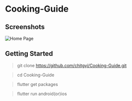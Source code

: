 # Cooking-Guide

## Screenshots
![Home Page](images/screensot/home.jpg?raw=true "Home Page")

## Getting Started

> git clone https://github.com/chitgyi/Cooking-Guide.git

> cd Cooking-Guide

> flutter get packages

> flutter run android(or)ios
